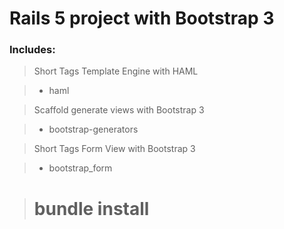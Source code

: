 # Rails 5 project with Bootstrap 3

### Includes:

> Short Tags Template Engine with HAML

> * haml

> Scaffold generate views with Bootstrap 3

> * bootstrap-generators

> Short Tags Form View with Bootstrap 3

> * bootstrap_form

> # bundle install